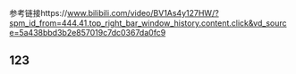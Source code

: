 参考链接https://www.bilibili.com/video/BV1As4y127HW/?spm_id_from=444.41.top_right_bar_window_history.content.click&vd_source=5a438bbd3b2e857019c7dc0367da0fc9



## 123